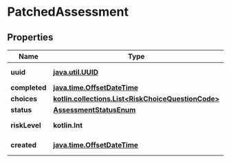 
# PatchedAssessment

## Properties
Name | Type | Description | Notes
------------ | ------------- | ------------- | -------------
**uuid** | [**java.util.UUID**](java.util.UUID.md) |  |  [optional] [readonly]
**completed** | [**java.time.OffsetDateTime**](java.time.OffsetDateTime.md) |  |  [optional]
**choices** | [**kotlin.collections.List&lt;RiskChoiceQuestionCode&gt;**](RiskChoiceQuestionCode.md) |  |  [optional]
**status** | [**AssessmentStatusEnum**](AssessmentStatusEnum.md) |  |  [optional]
**riskLevel** | **kotlin.Int** |  |  [optional] [readonly]
**created** | [**java.time.OffsetDateTime**](java.time.OffsetDateTime.md) |  |  [optional] [readonly]




